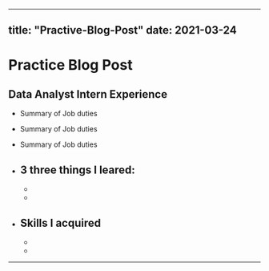 
---
title: "Practive-Blog-Post"
date: 2021-03-24
---
# Practice Blog Post

## Data Analyst Intern Experience
- Summary of Job duties
- Summary of Job duties
- Summary of Job duties


- 3 three things I leared:
  -
  -
  -
  
- Skills I acquired
  -
  -
  -
 
 
---
